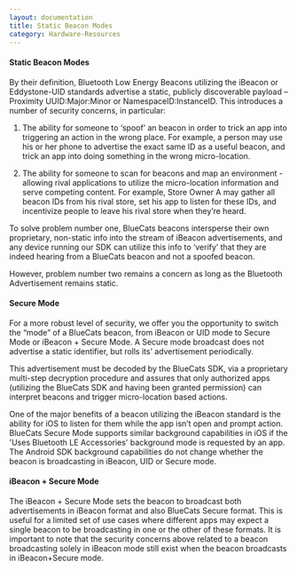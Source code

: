 ```yaml
---
layout: documentation
title: Static Beacon Modes
category: Hardware-Resources 
---
```


#### Static Beacon Modes
By their definition, Bluetooth Low Energy Beacons utilizing the iBeacon or Eddystone-UID standards advertise a static, publicly discoverable payload – Proximity UUID:Major:Minor or NamespaceID:InstanceID. This introduces a number of security concerns, in particular:

1. The ability for someone to ‘spoof’ an beacon in order to trick an app into triggering an action in the wrong place. For example, a person may use his or her phone to advertise the exact same ID as a useful beacon, and trick an app into doing something in the wrong micro-location.

2. The ability for someone to scan for beacons and map an environment - allowing rival applications to utilize the micro-location information and serve competing content. For example, Store Owner A may gather all beacon IDs from his rival store, set his app to listen for these IDs, and incentivize people to leave his rival store when they’re heard.

To solve problem number one, BlueCats beacons intersperse their own proprietary, non-static info into the stream of iBeacon advertisements, and any device running our SDK can utilize this info to ‘verify’ that they are indeed hearing from a BlueCats beacon and not a spoofed beacon.

However, problem number two remains a concern as long as the Bluetooth Advertisement remains static.

#### Secure Mode
For a more robust level of security, we offer you the opportunity to switch the “mode” of a BlueCats beacon, from iBeacon or UID mode to Secure Mode or iBeacon + Secure Mode. A Secure mode broadcast does not advertise a static identifier, but rolls its’ advertisement periodically.

This advertisement must be decoded by the BlueCats SDK, via a proprietary multi-step decryption procedure and assures that only authorized apps (utilizing the BlueCats SDK and having been granted permission) can interpret beacons and trigger micro-location based actions.

One of the major benefits of a beacon utilizing the iBeacon standard is the ability for iOS to listen for them while the app isn’t open and prompt action. BlueCats Secure Mode supports similar background capabilities in iOS if the 'Uses Bluetooth LE Accessories' background mode is requested by an app. The Android SDK background capabilities do not change whether the beacon is broadcasting in iBeacon, UID or Secure mode.

#### iBeacon + Secure Mode
The iBeacon + Secure Mode sets the beacon to broadcast both advertisements in iBeacon format and also BlueCats Secure format. This is useful for a limited set of use cases where different apps may expect a single beacon to be broadcasting in one or the other of these formats.  It is important to note that the security concerns above related to a beacon broadcasting solely in iBeacon mode still exist when the beacon broadcasts in iBeacon+Secure mode.